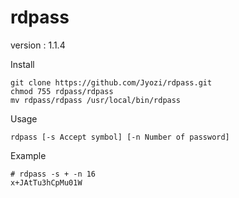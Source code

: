 # rdpass
version : 1.1.4

Install
```
git clone https://github.com/Jyozi/rdpass.git
chmod 755 rdpass/rdpass
mv rdpass/rdpass /usr/local/bin/rdpass
```

Usage
```
rdpass [-s Accept symbol] [-n Number of password]
```

Example
```
# rdpass -s + -n 16
x+JAtTu3hCpMu01W
```
